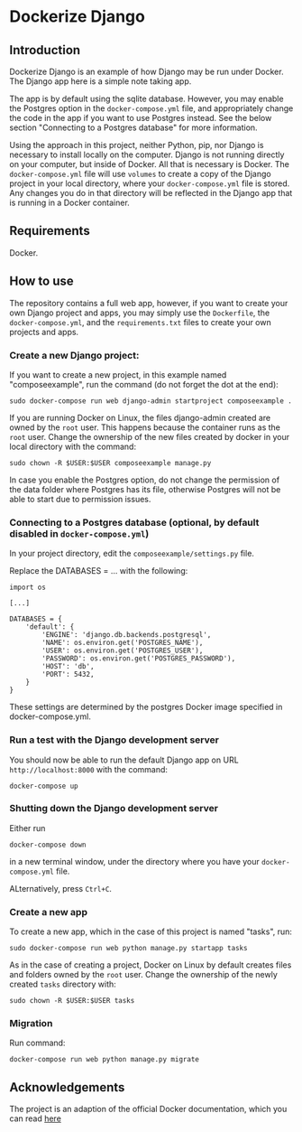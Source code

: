 # Dockerize Django

## Introduction

Dockerize Django is an example of how Django may be run under Docker. The Django app here is a simple note taking app.

The app is by default using the sqlite database. However, you may enable the Postgres option in the `docker-compose.yml` file, and appropriately change the code in the app if you want to use Postgres instead. See the below section "Connecting to a Postgres database" for more information.

Using the approach in this project, neither Python, pip, nor Django is necessary to install locally on the computer. Django is not running directly on your computer, but inside of Docker. All that is necessary is Docker. The `docker-compose.yml` file will use `volumes` to create a copy of the Django project in your local directory, where your `docker-compose.yml` file is stored. Any changes you do in that directory will be reflected in the Django app that is running in a Docker container.

## Requirements

Docker.

## How to use

The repository contains a full web app, however, if you want to create your own Django project and apps, you may simply use the `Dockerfile`, the `docker-compose.yml`, and the `requirements.txt` files to create your own projects and apps.

### Create a new Django project:

If you want to create a new project, in this example named "composeexample", run the command (do not forget the dot at the end):

```
sudo docker-compose run web django-admin startproject composeexample .
```

If you are running Docker on Linux, the files django-admin created are owned by the `root` user. This happens because the container runs as the `root` user. Change the ownership of the new files created by docker in your local directory with the command:

```
sudo chown -R $USER:$USER composeexample manage.py
```

In case you enable the Postgres option, do not change the permission of the data folder where Postgres has its file, otherwise Postgres will not be able to start due to permission issues.

### Connecting to a Postgres database (optional, by default disabled in `docker-compose.yml`)

In your project directory, edit the `composeexample/settings.py` file.

Replace the DATABASES = ... with the following:

```
import os

[...]

DATABASES = {
    'default': {
        'ENGINE': 'django.db.backends.postgresql',
        'NAME': os.environ.get('POSTGRES_NAME'),
        'USER': os.environ.get('POSTGRES_USER'),
        'PASSWORD': os.environ.get('POSTGRES_PASSWORD'),
        'HOST': 'db',
        'PORT': 5432,
    }
}
```

These settings are determined by the postgres Docker image specified in docker-compose.yml.

### Run a test with the Django development server

You should now be able to run the default Django app on URL `http://localhost:8000` with the command:

```
docker-compose up
```

### Shutting down the Django development server

Either run

```
docker-compose down
```

in a new terminal window, under the directory where you have your `docker-compose.yml` file.

ALternatively, press `Ctrl+C`.

### Create a new app

To create a new app, which in the case of this project is named "tasks", run:

```
sudo docker-compose run web python manage.py startapp tasks
```

As in the case of creating a project, Docker on Linux by default creates files and folders owned by the `root` user. Change the ownership of the newly created `tasks` directory with:

```
sudo chown -R $USER:$USER tasks
```

### Migration

Run command:

```
docker-compose run web python manage.py migrate
```

## Acknowledgements

The project is an adaption of the official Docker documentation, which you can read [here](https://docs.docker.com/samples/django/)
